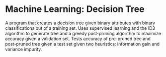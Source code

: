 # Machine Learning: Decision Tree
A program that creates a decision tree given binary attributes with binary classifications out of a training set.
Uses supervised learning and the ID3 algorithm to generate tree and a greedy post-pruning algorithm to maximize accuracy given a validation set.
Tests accuracy of pre-pruned tree and post-pruned tree given a test set given two heuristics: information gain and variance impurity.
